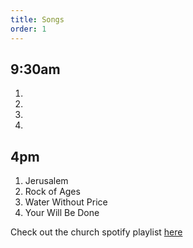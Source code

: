 ```yaml
---
title: Songs
order: 1
---
```


## 9:30am 
1. 
2. 
3. 
4. 

   
## 4pm 
1. Jerusalem
2. Rock of Ages
3. Water Without Price
4. Your Will Be Done

Check out the church spotify playlist [here](https://open.spotify.com/playlist/3gh0ZKXkJBDbNEnZqJJDXj?si=0908aa3f87544643)
